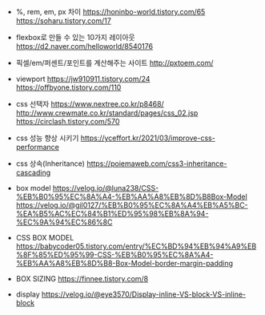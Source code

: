 * %, rem, em, px 차이
  https://honinbo-world.tistory.com/65
  https://soharu.tistory.com/17



* flexbox로 만들 수 있는 10가지 레이아웃
  https://d2.naver.com/helloworld/8540176



* 픽셀/em/퍼센트/포인트를 계산해주는 사이트 
  http://pxtoem.com/



* viewport
  https://jw910911.tistory.com/24
  https://offbyone.tistory.com/110



* css 선택자 
  https://www.nextree.co.kr/p8468/
  http://www.crewmate.co.kr/standard/pages/css_02.jsp
  https://circlash.tistory.com/570



* css 성능 향상 시키기 
  https://yceffort.kr/2021/03/improve-css-performance



* css 상속(Inheritance)
  https://poiemaweb.com/css3-inheritance-cascading



* box model
  https://velog.io/@luna238/CSS-%EB%B0%95%EC%8A%A4-%EB%AA%A8%EB%8D%B8Box-Model
  https://velog.io/@gil0127/%EB%B0%95%EC%8A%A4%EB%A5%BC-%EA%B5%AC%EC%84%B1%ED%95%98%EB%8A%94-%EC%9A%94%EC%86%8C



* CSS BOX MODEL
  https://babycoder05.tistory.com/entry/%EC%BD%94%EB%94%A9%EB%8F%85%ED%95%99-CSS-%EB%B0%95%EC%8A%A4-%EB%AA%A8%EB%8D%B8-Box-Model-border-margin-padding



* BOX SIZING 
  https://finnee.tistory.com/8



* display 
  https://velog.io/@eye3570/Display-inline-VS-block-VS-inline-block
